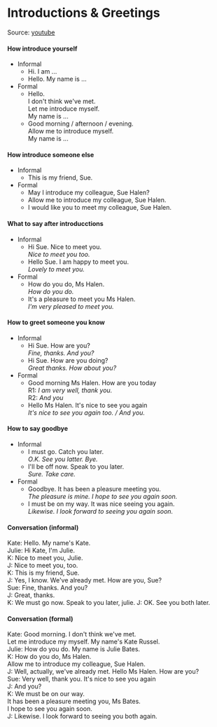 # Introductions & Greetings
Source: [youtube](https://www.youtube.com/watch?v=m9Cda9xyMr0)

#### How introduce yourself
- Informal
  - Hi. I am ...
  - Hello. My name is ...
- Formal
  - Hello.  
    I don't think we've met.  
	Let me introduce myself.  
	My name is ...
  - Good morning / afternoon / evening.  
    Allow me to introduce myself.  
	My name is ...

#### How introduce someone else
- Informal
  - This is my friend, Sue.
- Formal
  - May I introduce my colleague, Sue Halen?
  - Allow me to introduce my colleague, Sue Halen.
  - I would like you to meet my colleague, Sue Halen.

#### What to say after introducctions
- Informal
  - Hi Sue. Nice to meet you.  
    _Nice to meet you too._
  - Hello Sue. I am happy to meet you.  
    _Lovely to meet you._
- Formal
  - How do you do, Ms Halen.  
    _How do you do._
  - It's a pleasure to meet you Ms Halen.  
    _I'm very pleased to meet you._

#### How to greet someone you know
- Informal
  - Hi Sue. How are you?  
    _Fine, thanks. And you?_
  - Hi Sue. How are you doing?  
    _Great thanks. How about you?_
- Formal
  - Good morning Ms Halen. How are you today  
    R1: _I am very well, thank you._  
	R2: _And you_
  - Hello Ms Halen. It's nice to see you again  
    _It's nice to see you again too. / And you._

#### How to say goodbye
- Informal
  - I must go. Catch you later.  
    _O.K. See you latter. Bye._
  - I'll be off now. Speak to you later.  
    _Sure. Take care._
- Formal
  - Goodbye. It has been a pleasure meeting you.  
    _The pleasure is mine. I hope to see you again soon._
  - I must be on my way. It was nice seeing you again.  
    _Likewise. I look forward to seeing you again soon._

#### Conversation (informal)
Kate: Hello. My name's Kate.  
Julie: Hi Kate, I'm Julie.  
K: Nice to meet you, Julie.  
J: Nice to meet you, too.  
K: This is my friend, Sue.  
J: Yes, I know. We've already met. How are you, Sue?  
Sue: Fine, thanks. And you?  
J: Great, thanks.  
K: We must go now. Speak to you later, julie.
J: OK. See you both later.

#### Conversation (formal)
Kate: Good morning. I don't think we've met.  
Let me introduce my myself. My name's Kate Russel.  
Julie: How do you do. My name is Julie Bates.  
K: How do you do, Ms Halen.  
Allow me to introduce my colleague, Sue Halen.  
J: Well, actually, we've already met. Hello Ms Halen. How are you?  
Sue: Very well, thank you. It's nice to see you again  
J: And you?  
K: We must be on our way.  
It has been a pleasure meeting you, Ms Bates.  
I hope to see you again soon.  
J: Likewise. I look forward to seeing you both again.
